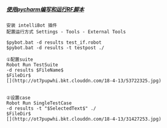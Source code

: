 ##### [使用pycharm编写和运行RF脚本](https://blog.csdn.net/CCGGAAG/article/details/77529724)
```
安装 intelliBot 插件
配置运行方式 Settings - Tools - External Tools

$pybot.bat -d results test_if.robot
$pybot.bat -d results -t testpost ./

①配置suite
Robot Run TestSuite
-d results $FileName$
$FileDir$
[](http://ot7pupwhi.bkt.clouddn.com/18-4-13/53722325.jpg)


②设置case
Robot Run SingleTestCase
-d results -t "$SelectedText$" ./
$FileDir$
[](http://ot7pupwhi.bkt.clouddn.com/18-4-13/31427253.jpg)
```
